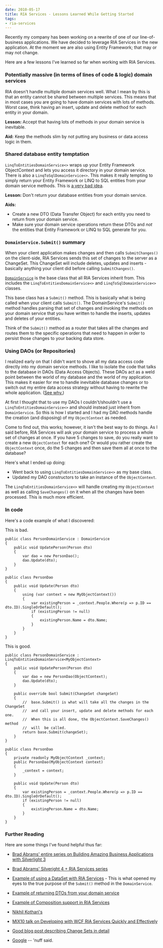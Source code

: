 ```yaml
---
date: 2010-05-17
title: RIA Services - Lessons Learned While Getting Started
tags:
- ria-services
---
```

Recently my company has been working on a rewrite of one of our line-of-business applications. We have decided to leverage RIA Services in the new application. At the moment we are also using Entity Framework; that may or may not change.

Here are a few lessons I've learned so far when working with RIA Services.

### Potentially massive (in terms of lines of code & logic) domain services

RIA doesn't handle multiple domain services well. What I mean by this is that an entity cannot be shared between multiple services. This means that in most cases you are going to have domain services with lots of methods. Worst case, think having an insert, update and delete method for each entity in your domain.

**Lesson:** Accept that having lots of methods in your domain service is inevitable.

**Aid:** Keep the methods slim by not putting any business or data access logic in them.

### Shared database entity temptation

`LinqToEntitiesDomainService<>` wraps up your Entity Framework ObjectContext and lets you access it directory in your domain service. There is also a `LinqToSqlDomainService<>`. This makes it really tempting to simply return your Entity Framework or LINQ to SQL entities from your domain service methods. This is [a very bad idea](http://davybrion.com/blog/2010/05/why-you-shouldnt-expose-your-entities-through-your-services/).

**Lesson:** Don't return your database entities from your domain service.

**Aids:**

* Create a new DTO (Data Transfer Object) for each entity you need to return from your domain service.
* Make sure your domain service operations return these DTOs and _not_ the entities that Entity Framework or LINQ to SQL generate for you.

### `DomainService.Submit()` summary

When your client application makes changes and then calls `SubmitChanges()` on the client-side, RIA Services sends this set of changes to the server as a ChangeSet. This ChangeSet will include deletes, updates and inserts - basically anything your client did before calling `SubmitChanges()`.

[`DomainService`][1] is the base class that all RIA Services inherit from. This includes the `LinqToEntitiesDomainService<>` and `LinqToSqlDomainService<>` classes.

This base class has a `Submit()` method. This is basically what is being called when your client calls `Submit()`. The DomainService's `Submit()` method handles parsing that set of changes and invoking the methods on your domain service that you have written to handle the inserts, updates and deletes of your entities.

Think of the `Submit()` method as a router that takes all the changes and routes them to the specific operations that need to happen in order to persist those changes to your backing data store.

### Using DAOs (or Repositories)

I realized early on that I didn't want to shove all my data access code directly into my domain service methods. I like to isolate the code that talks to the database in DAOs (Data Access Objects). These DAOs act as a weld point between the world of my database and the world of my application. This makes it easier for me to handle inevitable database changes or to switch out my entire data access strategy without having to rewrite the whole application. ([See why.](http://davybrion.com/blog/2010/05/why-you-shouldnt-expose-your-entities-through-your-services/))

At first I thought that to use my DAOs I couldn't/shouldn't use a `LinqToEntitiesDomainService<>` and should instead just inherit from `DomainService`. So this is how I started and I had my DAO methods handle the creation (and disposing) of my `ObjectContext` as needed.

Come to find out, this works; however, it isn't the best way to do things. As I said before, RIA Services will ask your domain service to process a whole set of changes at once. If you have 5 changes to save, do you really want to create a new `ObjectContext` for each one? Or would you rather create the `ObjectContext` once, do the 5 changes and then save them all at once to the database?

Here's what I ended up doing:

* Went back to using `LinqToEntitiesDomainService<>` as my base class.
* Updated my DAO constructors to take an instance of the `ObjectContext`.

The `LinqToEntitiesDomainService<>` will handle creating my `ObjectContext` as well as calling `SaveChanges()` on it when all the changes have been processed. This is much more efficient.

### In code

Here's a code example of what I discovered:

This is bad.

```
public class PersonDomainService : DomainService
{
    public void UpdatePerson(Person dto)
    {
        var dao = new PersonDao();
        dao.Update(dto);
    }
}

public class PersonDao
{
    public void Update(Person dto)
    {
        using (var context = new MyObjectContext())
        {
            var existingPerson = _context.People.Where(p => p.ID == dto.ID).SingleOrDefault();
            if (existingPerson != null)
            {
                existingPerson.Name = dto.Name;
            }
        }
    }
}
```

This is good.

```
public class PersonDomainService : LinqToEntitiesDomainService<MyObjectContext>
{
    public void UpdatePerson(Person dto)
    {
        var dao = new PersonDao(ObjectContext);
        dao.Update(dto);
    }

    public override bool Submit(ChangeSet changeSet)
    {
        //  base.Submit() is what will take all the changes in the ChangeSet
        //  and call your insert, update and delete methods for each one.
        //  When this is all done, the ObjectContext.SaveChanges() method
        //  will  be called.
        return base.Submit(changeSet);
    }
}

public class PersonDao
{
    private readonly MyObjectContext _context;
    public PersonDao(MyObjectContext context)
    {
        _context = context;
    }

    public void Update(Person dto)
    {
        var existingPerson = _context.People.Where(p => p.ID == dto.ID).SingleOrDefault();
        if (existingPerson != null)
        {
            existingPerson.Name = dto.Name;
        }
    }
}
```

### Further Reading

Here are some things I've found helpful thus far:

* [Brad Abrams' entire series on Building Amazing Business Applications with Silverlight 3](http://blogs.msdn.com/brada/archive/2009/03/17/mix09-building-amazing-business-applications-with-silverlight-3.aspx)
* [Brad Abrams' Silveright 4 + RIA Services series](http://blogs.msdn.com/brada/archive/2010/03/15/silverlight-4-ria-services-ready-for-business-index.aspx)
* [Example of using a DataSet with RIA Services](http://bradabrams.sys-con.com/node/1049931/mobile) - This is what opened my eyes to the true purpose of the `Submit()` method in the `DomainService`.
* [Example of returning DTOs from your domain service](http://blogs.msdn.com/deepm/archive/2009/11/20/wcf-ria-services-presentation-model-explained.aspx)
* [Example of Composition support in RIA Services](http://blogs.msdn.com/digital_ruminations/archive/2009/11/18/composition-support-in-ria-services.aspx)
* [Nikhil Kothari's](http://www.nikhilk.net)
* [MIX10 talk on Developing with WCF RIA Services Quickly and Effectively](http://live.visitmix.com/MIX10/Sessions/CL09)
* [Good blog post describing Change Sets in detail](http://kevindockx.blogspot.com/2009/07/working-with-ria-services-2-change-sets.html)
* [Google](http://www.google.com) --  'nuff said.

    [1]: http://msdn.microsoft.com/en-us/library/ee707373(VS.91).aspx